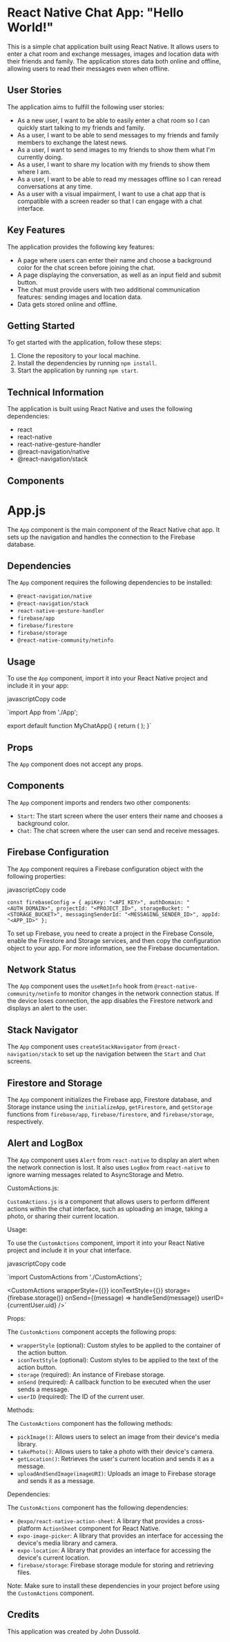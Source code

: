 React Native Chat App: "Hello World!"
=====================

This is a simple chat application built using React Native. It allows users to enter a chat room and exchange messages, images and location data with their friends and family. The application stores data both online and offline, allowing users to read their messages even when offline.

User Stories
------------

The application aims to fulfill the following user stories:

-   As a new user, I want to be able to easily enter a chat room so I can quickly start talking to my friends and family.
-   As a user, I want to be able to send messages to my friends and family members to exchange the latest news.
-   As a user, I want to send images to my friends to show them what I'm currently doing.
-   As a user, I want to share my location with my friends to show them where I am.
-   As a user, I want to be able to read my messages offline so I can reread conversations at any time.
-   As a user with a visual impairment, I want to use a chat app that is compatible with a screen reader so that I can engage with a chat interface.

Key Features
------------

The application provides the following key features:

-   A page where users can enter their name and choose a background color for the chat screen before joining the chat.
-   A page displaying the conversation, as well as an input field and submit button.
-   The chat must provide users with two additional communication features: sending images and location data.
-   Data gets stored online and offline.

Getting Started
---------------

To get started with the application, follow these steps:

1.  Clone the repository to your local machine.
2.  Install the dependencies by running `npm install`.
3.  Start the application by running `npm start`.

Technical Information
---------------------

The application is built using React Native and uses the following dependencies:

-   react
-   react-native
-   react-native-gesture-handler
-   @react-navigation/native
-   @react-navigation/stack

Components
----------

App.js
===

The `App` component is the main component of the React Native chat app. It sets up the navigation and handles the connection to the Firebase database.

Dependencies
------------

The `App` component requires the following dependencies to be installed:

-   `@react-navigation/native`
-   `@react-navigation/stack`
-   `react-native-gesture-handler`
-   `firebase/app`
-   `firebase/firestore`
-   `firebase/storage`
-   `@react-native-community/netinfo`

Usage
-----

To use the `App` component, import it into your React Native project and include it in your app:

javascriptCopy code

`import App from './App';

export default function MyChatApp() {
  return (
    <App />
  );
}`

Props
-----

The `App` component does not accept any props.

Components
----------

The `App` component imports and renders two other components:

-   `Start`: The start screen where the user enters their name and chooses a background color.
-   `Chat`: The chat screen where the user can send and receive messages.

Firebase Configuration
----------------------

The `App` component requires a Firebase configuration object with the following properties:

javascriptCopy code

`const firebaseConfig = {
  apiKey: "<API_KEY>",
  authDomain: "<AUTH_DOMAIN>",
  projectId: "<PROJECT_ID>",
  storageBucket: "<STORAGE_BUCKET>",
  messagingSenderId: "<MESSAGING_SENDER_ID>",
  appId: "<APP_ID>"
};`

To set up Firebase, you need to create a project in the Firebase Console, enable the Firestore and Storage services, and then copy the configuration object to your app. For more information, see the Firebase documentation.

Network Status
--------------

The `App` component uses the `useNetInfo` hook from `@react-native-community/netinfo` to monitor changes in the network connection status. If the device loses connection, the app disables the Firestore network and displays an alert to the user.

Stack Navigator
---------------

The `App` component uses `createStackNavigator` from `@react-navigation/stack` to set up the navigation between the `Start` and `Chat` screens.

Firestore and Storage
---------------------

The `App` component initializes the Firebase app, Firestore database, and Storage instance using the `initializeApp`, `getFirestore`, and `getStorage` functions from `firebase/app`, `firebase/firestore`, and `firebase/storage`, respectively.

Alert and LogBox
----------------

The `App` component uses `Alert` from `react-native` to display an alert when the network connection is lost. It also uses `LogBox` from `react-native` to ignore warning messages related to AsyncStorage and Metro.

CustomActions.js:

`CustomActions.js` is a component that allows users to perform different actions within the chat interface, such as uploading an image, taking a photo, or sharing their current location.

Usage:

To use the `CustomActions` component, import it into your React Native project and include it in your chat interface.

javascriptCopy code

`import CustomActions from './CustomActions';

<CustomActions
  wrapperStyle={{}}
  iconTextStyle={{}}
  storage={firebase.storage()}
  onSend={(message) => handleSend(message)}
  userID={currentUser.uid}
/>`

Props:

The `CustomActions` component accepts the following props:

-   `wrapperStyle` (optional): Custom styles to be applied to the container of the action button.
-   `iconTextStyle` (optional): Custom styles to be applied to the text of the action button.
-   `storage` (required): An instance of Firebase storage.
-   `onSend` (required): A callback function to be executed when the user sends a message.
-   `userID` (required): The ID of the current user.

Methods:

The `CustomActions` component has the following methods:

-   `pickImage()`: Allows users to select an image from their device's media library.
-   `takePhoto()`: Allows users to take a photo with their device's camera.
-   `getLocation()`: Retrieves the user's current location and sends it as a message.
-   `uploadAndSendImage(imageURI)`: Uploads an image to Firebase storage and sends it as a message.

Dependencies:

The `CustomActions` component has the following dependencies:

-   `@expo/react-native-action-sheet`: A library that provides a cross-platform `ActionSheet` component for React Native.
-   `expo-image-picker`: A library that provides an interface for accessing the device's media library and camera.
-   `expo-location`: A library that provides an interface for accessing the device's current location.
-   `firebase/storage`: Firebase storage module for storing and retrieving files.

Note: Make sure to install these dependencies in your project before using the `CustomActions` component.



Credits
-------

This application was created by John Dussold.
